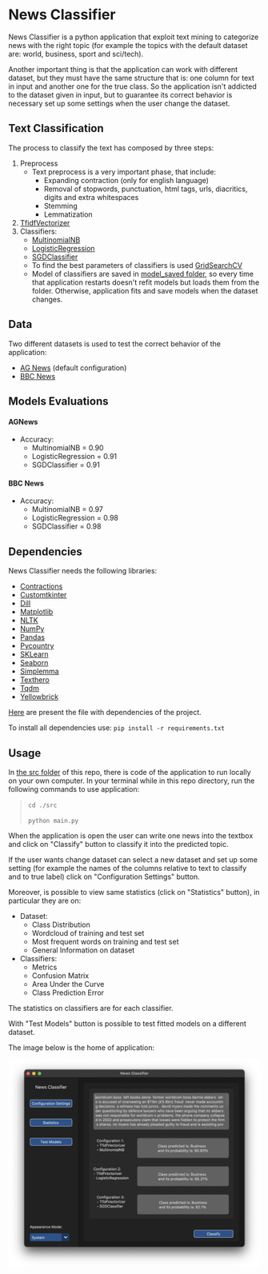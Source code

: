 # News Classifier

News Classifier is a python application that exploit text mining to categorize news with the right topic 
(for example the topics with the default dataset are: world, business, sport and sci/tech).

Another important thing is that the application can work with different dataset, but they must have 
the same structure that is: one column for text in input and another one for the true class.
So the application isn't addicted to the dataset given in input, but to guarantee its correct behavior is 
necessary set up some settings when the user change the dataset.

## Text Classification

The process to classify the text has composed by three steps:
1. Preprocess
   * Text preprocess is a very important phase, that include:
     * Expanding contraction (only for english language)
     * Removal of stopwords, punctuation, html tags, urls, diacritics, digits and extra whitespaces
     * Stemming
     * Lemmatization
2. <a href="https://scikit-learn.org/stable/modules/generated/sklearn.feature_extraction.text.TfidfVectorizer.html">TfidfVectorizer</a>
3. Classifiers:
   - <a href="https://scikit-learn.org/stable/modules/generated/sklearn.naive_bayes.MultinomialNB.html">MultinomialNB</a>
   - <a href="https://scikit-learn.org/stable/modules/generated/sklearn.linear_model.LogisticRegression.html">LogisticRegression</a>
   - <a href="https://scikit-learn.org/stable/modules/generated/sklearn.linear_model.SGDClassifier.html">SGDClassifier</a>
   * To find the best parameters of classifiers is used <a href="https://scikit-learn.org/stable/modules/generated/sklearn.model_selection.GridSearchCV.html">GridSearchCV</a>
   * Model of classifiers are saved in [model_saved folder](models_saved), so every time that application restarts doesn't refit models but 
   loads them from the folder. Otherwise, application fits and save models when the dataset changes. 

## Data

Two different datasets is used to test the correct behavior of the application:
- <a href="https://www.kaggle.com/datasets/amananandrai/ag-news-classification-dataset">AG News</a> (default configuration)
- <a href="https://www.kaggle.com/datasets/yufengdev/bbc-fulltext-and-category">BBC News</a>

## Models Evaluations

#### AGNews
* Accuracy:
  - MultinomialNB = 0.90
  - LogisticRegression = 0.91
  - SGDClassifier = 0.91

#### BBC News
* Accuracy:
  - MultinomialNB = 0.97
  - LogisticRegression = 0.98
  - SGDClassifier = 0.98

## Dependencies

News Classifier needs the following libraries:
- <a href="https://libraries.io/pypi/contractions/0.1.73">Contractions</a>
- <a href="https://libraries.io/pypi/customtkinter/5.0.3">Customtkinter</a>
- <a href="https://pypi.org/project/dill/">Dill</a>
- <a href="https://matplotlib.org">Matplotlib</a>
- <a href="https://www.nltk.org">NLTK</a>
- <a href="https://numpy.org/">NumPy</a>
- <a href="https://pandas.pydata.org/">Pandas</a>
- <a href="https://pypi.org/project/pycountry/">Pycountry</a>
- <a href="https://scikit-learn.org/stable/">SKLearn</a>
- <a href="https://seaborn.pydata.org">Seaborn</a>
- <a href="https://pypi.org/project/simplemma/">Simplemma</a>
- <a href="https://texthero.org">Texthero</a>
- <a href="https://tqdm.github.io">Tqdm</a>
- <a href="https://www.scikit-yb.org/en/latest/">Yellowbrick</a>

[Here](requirements.txt) are present the file with dependencies of the project.

To install all dependencies use:  `pip install -r requirements.txt`

## Usage

In [the src folder](src) of this repo, there is code of the application to run locally on your own computer.
In your terminal while in this repo directory, run the following commands to use application:

>`cd ./src` 
> 
> `python main.py`

When the application is open the user can write one news into the textbox 
and click on "Classify" button to classify it into the predicted topic.

If the user wants change dataset can select a new dataset and set up some setting 
(for example the names of the columns relative to text to classify and to true label) click on "Configuration
Settings" button.

Moreover, is possible to view same statistics (click on "Statistics" button), 
in particular they are on:
* Dataset:
  * Class Distribution
  * Wordcloud of training and test set
  * Most frequent words on training and test set
  * General Information on dataset
* Classifiers:
  * Metrics
  * Confusion Matrix
  * Area Under the Curve
  * Class Prediction Error

The statistics on classifiers are for each classifier.

With "Test Models" button is possible to test fitted models on a different dataset.

The image below is the home of application:

![application_home](img/app_home.png)
